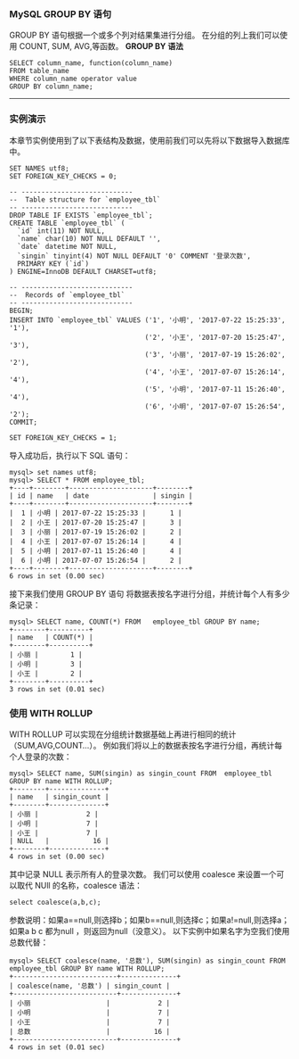 ### MySQL GROUP BY 语句
GROUP BY 语句根据一个或多个列对结果集进行分组。
在分组的列上我们可以使用 COUNT, SUM, AVG,等函数。
**GROUP BY 语法**
```other
SELECT column_name, function(column_name)
FROM table_name
WHERE column_name operator value
GROUP BY column_name;
```

---

### 实例演示
本章节实例使用到了以下表结构及数据，使用前我们可以先将以下数据导入数据库中。
```other
SET NAMES utf8;
SET FOREIGN_KEY_CHECKS = 0;

-- ----------------------------
--  Table structure for `employee_tbl`
-- ----------------------------
DROP TABLE IF EXISTS `employee_tbl`;
CREATE TABLE `employee_tbl` (
  `id` int(11) NOT NULL,
  `name` char(10) NOT NULL DEFAULT '',
  `date` datetime NOT NULL,
  `singin` tinyint(4) NOT NULL DEFAULT '0' COMMENT '登录次数',
  PRIMARY KEY (`id`)
) ENGINE=InnoDB DEFAULT CHARSET=utf8;

-- ----------------------------
--  Records of `employee_tbl`
-- ----------------------------
BEGIN;
INSERT INTO `employee_tbl` VALUES ('1', '小明', '2017-07-22 15:25:33', '1'), 
                                  ('2', '小王', '2017-07-20 15:25:47', '3'), 
                                  ('3', '小丽', '2017-07-19 15:26:02', '2'), 
                                  ('4', '小王', '2017-07-07 15:26:14', '4'), 
                                  ('5', '小明', '2017-07-11 15:26:40', '4'), 
                                  ('6', '小明', '2017-07-07 15:26:54', '2');
COMMIT;

SET FOREIGN_KEY_CHECKS = 1;
```

导入成功后，执行以下 SQL 语句：
```other
mysql> set names utf8;
mysql> SELECT * FROM employee_tbl;
+----+--------+---------------------+--------+
| id | name   | date                | singin |
+----+--------+---------------------+--------+
|  1 | 小明 | 2017-07-22 15:25:33 |      1 |
|  2 | 小王 | 2017-07-20 15:25:47 |      3 |
|  3 | 小丽 | 2017-07-19 15:26:02 |      2 |
|  4 | 小王 | 2017-07-07 15:26:14 |      4 |
|  5 | 小明 | 2017-07-11 15:26:40 |      4 |
|  6 | 小明 | 2017-07-07 15:26:54 |      2 |
+----+--------+---------------------+--------+
6 rows in set (0.00 sec)
```

接下来我们使用 GROUP BY 语句 将数据表按名字进行分组，并统计每个人有多少条记录：
```other
mysql> SELECT name, COUNT(*) FROM   employee_tbl GROUP BY name;
+--------+----------+
| name   | COUNT(*) |
+--------+----------+
| 小丽 |        1 |
| 小明 |        3 |
| 小王 |        2 |
+--------+----------+
3 rows in set (0.01 sec)
```

### 使用 WITH ROLLUP
WITH ROLLUP 可以实现在分组统计数据基础上再进行相同的统计（SUM,AVG,COUNT…）。
例如我们将以上的数据表按名字进行分组，再统计每个人登录的次数：
```other
mysql> SELECT name, SUM(singin) as singin_count FROM  employee_tbl GROUP BY name WITH ROLLUP;
+--------+--------------+
| name   | singin_count |
+--------+--------------+
| 小丽 |            2 |
| 小明 |            7 |
| 小王 |            7 |
| NULL   |           16 |
+--------+--------------+
4 rows in set (0.00 sec)
```
其中记录 NULL 表示所有人的登录次数。
我们可以使用 coalesce 来设置一个可以取代 NUll 的名称，coalesce 语法：
```other
select coalesce(a,b,c);
```
参数说明：如果a==null,则选择b；如果b==null,则选择c；如果a!=null,则选择a；如果a b c 都为null ，则返回为null（没意义）。
以下实例中如果名字为空我们使用总数代替：
```other
mysql> SELECT coalesce(name, '总数'), SUM(singin) as singin_count FROM  employee_tbl GROUP BY name WITH ROLLUP;
+--------------------------+--------------+
| coalesce(name, '总数') | singin_count |
+--------------------------+--------------+
| 小丽                   |            2 |
| 小明                   |            7 |
| 小王                   |            7 |
| 总数                   |           16 |
+--------------------------+--------------+
4 rows in set (0.01 sec)
```